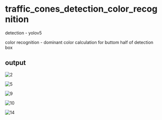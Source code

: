 # traffic_cones_detection_color_recognition

detection - yolov5

color recognition - dominant color calculation for buttom half of detection box

## output

![2](https://user-images.githubusercontent.com/62132206/118353597-5d822000-b567-11eb-9e09-dd39bc877487.jpeg)

![5](https://user-images.githubusercontent.com/62132206/118353605-62df6a80-b567-11eb-9bc0-4983853664b0.jpeg)

![9](https://user-images.githubusercontent.com/62132206/118353609-683cb500-b567-11eb-8dd3-9624d8382d5f.jpeg)

![10](https://user-images.githubusercontent.com/62132206/118353614-6a9f0f00-b567-11eb-81bd-bc4234948a0e.jpeg)

![14](https://user-images.githubusercontent.com/62132206/118353625-75f23a80-b567-11eb-98c5-919eba29bdda.jpeg)
